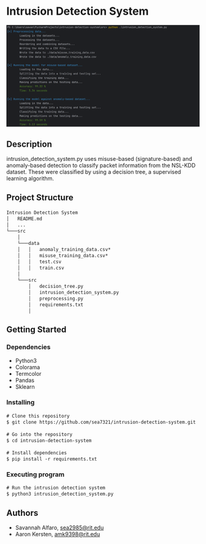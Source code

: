 # Intrusion Detection System
![alt background](resources/background.png)

## Description
intrusion_detection_system.py uses misuse-based (signature-based) and anomaly-based detection to classify packet
information from the NSL-KDD dataset. These were classified by using a decision tree, a supervised learning algorithm.

## Project Structure
```
Intrusion Detection System
│   README.md
│   ...
└───src
    │
    └───data
    │   │   anomaly_training_data.csv*
    │   │   misuse_training_data.csv*
    │   │   test.csv
    │   │   train.csv
    │
    └───src
        │   decision_tree.py
        │   intrusion_detection_system.py
        │   preprocessing.py
        │   requirements.txt        
        │
```

## Getting Started

### Dependencies
* Python3
* Colorama 
* Termcolor
* Pandas
* Sklearn

### Installing
```
# Clone this repository
$ git clone https://github.com/sea7321/intrusion-detection-system.git

# Go into the repository
$ cd intrusion-detection-system

# Install dependencies
$ pip install -r requirements.txt
```

### Executing program

```
# Run the intrusion detection system
$ python3 intrusion_detection_system.py
```

## Authors
* Savannah Alfaro, sea2985@rit.edu
* Aaron Kersten, amk9398@rit.edu
